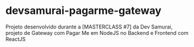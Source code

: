 # devsamurai-pagarme-gateway
Projeto desenvolvido durante a [MASTERCLASS #7] da Dev Samurai, projeto de Gateway com Pagar Me em NodeJS no Backend e Frontend com ReactJS
